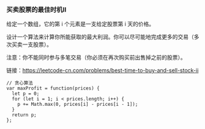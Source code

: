 ### 买卖股票的最佳时机Ⅱ
给定一个数组，它的第 i 个元素是一支给定股票第 i 天的价格。

设计一个算法来计算你所能获取的最大利润。你可以尽可能地完成更多的交易（多次买卖一支股票）。

注意：你不能同时参与多笔交易（你必须在再次购买前出售掉之前的股票）。

链接：https://leetcode-cn.com/problems/best-time-to-buy-and-sell-stock-ii

```
// 贪心算法
var maxProfit = function(prices) {
  let p = 0;
  for (let i = 1; i < prices.length; i++) {
    p += Math.max(0, prices[i] - prices[i - 1]);
  }
  return p;
};
```